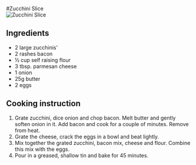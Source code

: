 #Zucchini Slice  
![Zucchini Slice](images/zucchini-slice.jpg)

## Ingredients
- 2 large zucchinis’
- 2 rashes bacon
- ½ cup self raising flour
- 3 tbsp. parmesan cheese
- 1 onion
- 25g butter
- 2 eggs
 
## Cooking instruction
1. Grate zucchini, dice onion and chop bacon. Melt butter and gently soften onion in it. Add bacon and cook for a couple of minutes.  Remove from heat.
1. Grate the cheese, crack the eggs in a bowl and beat lightly.
1. Mix together the grated zucchini, bacon mix, cheese and flour. Combine this mix with the eggs.
1. Pour in a greased, shallow tin and bake for 45 minutes.
